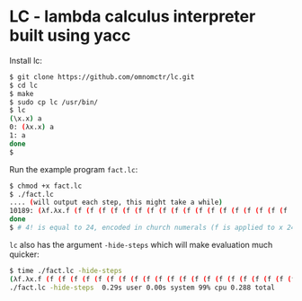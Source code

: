# LC - lambda calculus interpreter built using yacc

Install lc:
```sh
$ git clone https://github.com/omnomctr/lc.git
$ cd lc
$ make
$ sudo cp lc /usr/bin/
$ lc
(\x.x) a
0: (λx.x) a
1: a
done
$
```

Run the example program `fact.lc`:
```sh
$ chmod +x fact.lc
$ ./fact.lc
.... (will output each step, this might take a while)
10189: (λf.λx.f (f (f (f (f (f (f (f (f (f (f (f (f (f (f (f (f (f (f (f (f (f (f (f x))))))))))))))))))))))))
done
$ # 4! is equal to 24, encoded in church numerals (f is applied to x 24 times)
```

`lc` also has the argument `-hide-steps` which will make evaluation much quicker:
```sh
$ time ./fact.lc -hide-steps
(λf.λx.f (f (f (f (f (f (f (f (f (f (f (f (f (f (f (f (f (f (f (f (f (f (f (f x))))))))))))))))))))))))
./fact.lc -hide-steps  0.29s user 0.00s system 99% cpu 0.288 total
```
